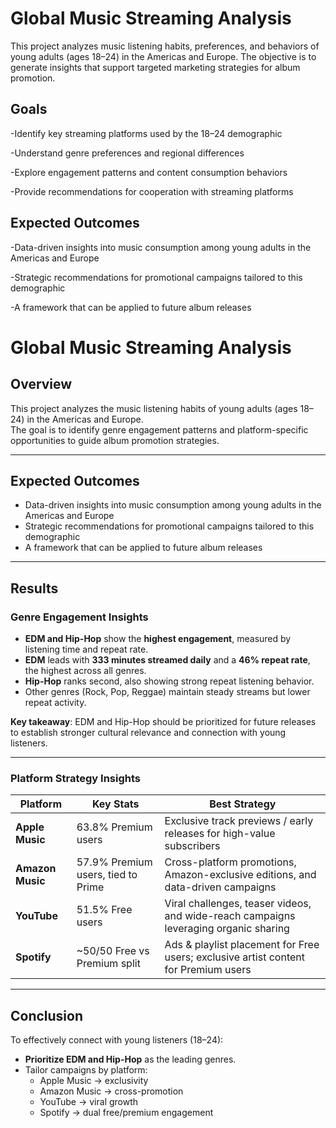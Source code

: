 # Global Music Streaming Analysis
This project analyzes music listening habits, preferences, and behaviors of young adults (ages 18–24) in the Americas and Europe. The objective is to generate insights that support targeted marketing strategies for album promotion.

## Goals
-Identify key streaming platforms used by the 18–24 demographic

-Understand genre preferences and regional differences

-Explore engagement patterns and content consumption behaviors

-Provide recommendations for cooperation with streaming platforms

## Expected Outcomes
-Data-driven insights into music consumption among young adults in the Americas and Europe

-Strategic recommendations for promotional campaigns tailored to this demographic

-A framework that can be applied to future album releases
# Global Music Streaming Analysis

## Overview  
This project analyzes the music listening habits of young adults (ages 18–24) in the Americas and Europe.  
The goal is to identify genre engagement patterns and platform-specific opportunities to guide album promotion strategies.  

---

## Expected Outcomes  
- Data-driven insights into music consumption among young adults in the Americas and Europe  
- Strategic recommendations for promotional campaigns tailored to this demographic  
- A framework that can be applied to future album releases  

---

## Results  

### Genre Engagement Insights  
- **EDM and Hip-Hop** show the **highest engagement**, measured by listening time and repeat rate.  
- **EDM** leads with **333 minutes streamed daily** and a **46% repeat rate**, the highest across all genres.  
- **Hip-Hop** ranks second, also showing strong repeat listening behavior.  
- Other genres (Rock, Pop, Reggae) maintain steady streams but lower repeat activity.  

**Key takeaway**: EDM and Hip-Hop should be prioritized for future releases to establish stronger cultural relevance and connection with young listeners.  

---

### Platform Strategy Insights  

| Platform       | Key Stats                        | Best Strategy                                                                 |
|----------------|----------------------------------|-------------------------------------------------------------------------------|
| **Apple Music** | 63.8% Premium users              | Exclusive track previews / early releases for high-value subscribers          |
| **Amazon Music** | 57.9% Premium users, tied to Prime | Cross-platform promotions, Amazon-exclusive editions, and data-driven campaigns |
| **YouTube**    | 51.5% Free users                  | Viral challenges, teaser videos, and wide-reach campaigns leveraging organic sharing |
| **Spotify**    | ~50/50 Free vs Premium split      | Ads & playlist placement for Free users; exclusive artist content for Premium users |

---

## Conclusion  
To effectively connect with young listeners (18–24):  
- **Prioritize EDM and Hip-Hop** as the leading genres.  
- Tailor campaigns by platform:  
  - Apple Music → exclusivity  
  - Amazon Music → cross-promotion  
  - YouTube → viral growth  
  - Spotify → dual free/premium engagement  
